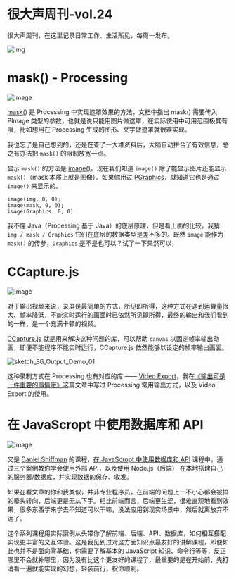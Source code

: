 # 很大声周刊-vol.24
很大声周刊，在这里记录日常工作、生活所见，每周一发布。

![img](https://user-images.githubusercontent.com/20842136/138538519-e03eafac-792f-4bb2-bcdb-fdc276e82be3.png)

# mask() - Processing
![image](https://user-images.githubusercontent.com/20842136/138540190-59afc9ae-3e2f-4fce-a2d6-8da83c584678.png)

[mask()](https://processing.org/reference/mask_.html) 是 Processing 中实现遮罩效果的方法，文档中指出 mask() 需要传入 PImage 类型的参数，也就是说只能用图片做遮罩，在实际使用中可用范围极其有限，比如想用在 Processing 生成的图形、文字做遮罩就很难实现。

我也忘了是自己想到的，还是在查了一大堆资料后，大脑自动拼合了有效信息，总之有办法把 `mask()` 的限制放宽一点。

显示 `mask()` 的方法是 [image()](https://processing.org/reference/image_.html)，现在我们知道 `image()` 除了能显示图片还能显示 `mask()`（mask 本质上就是图像）。如果你用过 [PGraphics](https://processing.org/reference/PGraphics.html)，就知道它也是通过 `image()` 来显示的。

```
image(img, 0, 0);
image(mask, 0, 0);
image(Graphics, 0, 0)
```

我不懂 Java（Processing 基于 Java）的底层原理，但是看上面的比较，我猜 `img / mask / Graphics` 它们在底层的数据类型是差不多的。既然 `image` 能作为 `mask()` 的传参，`Graphics` 是不是也可以？试了一下果然可以，

# CCapture.js
![image](https://user-images.githubusercontent.com/20842136/138538733-cf40a936-d3ba-4427-978d-7ad1554aeaf5.png)

对于输出视频来说，录屏是最简单的方式，所见即所得，这种方式在遇到运算量很大、帧率降低，不能实时运行的画面时已依然所见即所得，最终的输出和我们看到的一样，是一个充满卡顿的视频。

[CCapture.js](https://github.com/spite/ccapture.js/) 就是用来解决这种问题的库，可以帮助 `canvas` 以固定帧率输出动画，即便不能程序不能实时运行，CCapture.js 依然能够以设定的帧率输出画面。

![sketch_86_Output_Demo_01](https://user-images.githubusercontent.com/20842136/138539254-90b22e0e-0e56-46c9-9fd3-f8a77b004a06.gif)

这种录制方式在 Processing 也有对应的库 —— [Video Export](https://funprogramming.org/VideoExport-for-Processing/)，我在[《输出可是一件重要的事情哦》](https://mp.weixin.qq.com/s?__biz=MzAxOTM5MzY1Ng==&mid=2648609911&idx=1&sn=2914f0f4e80d9a8094f5ba6551a0a5ec&chksm=83ed8960b49a00763a7c0aa30b4755128a2eaa24429b48d92808606507a2c64a91086cc15147&token=427395943&lang=zh_CN#rd)这篇文章中写过 Processing 常用输出方式，以及 Video Export 的使用。

# 在 JavaScropt 中使用数据库和 API
![image](https://user-images.githubusercontent.com/20842136/138539336-5928b5ec-3d5f-4f39-89b0-198a315bf821.png)

又是 [Daniel Shiffman](https://shiffman.net/) 的课程，[在 JavaScropt 中使用数据库和 API](https://www.youtube.com/playlist?list=PLRqwX-V7Uu6YxDKpFzf_2D84p0cyk4T7X) 课程中，通过三个案例教你学会使用外部 API，以及使用 Node.js（后端） 在本地搭建自己的服务器/数据库，并实现数据的保存、收发。

如果在看文章的你和我类似，并非专业程序员，在前端的问题上一不小心都会被搞的晕头转向，后端更是无从下手。相比前端而言，后端更生涩，很难直观地看到效果，很多东西学来学去不知道可以干嘛，没法应用到现实场景中，然后就离放弃不远了。

这个系列课程用实际案例从头带你了解前端、后端、API、数据库，如何相互搭配实现更丰富的交互体验。这是我见到过对这方面知识点最友好的讲解课程，即便如此也并不是面向零基础，你需要了解基本的 JavaScript 知识、命令行等等，反正哪里不会就补哪里，因为没有比这个更友好的课程了，最重要的是在开始前，先打消看一遍就能实现的幻想，轻装前行，祝你顺利。
